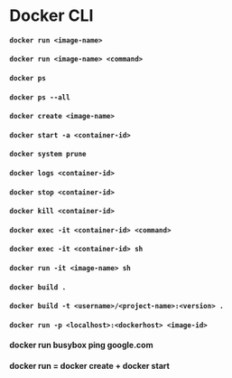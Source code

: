 # Docker CLI

#### `docker run <image-name>`
#### `docker run <image-name> <command>`
#### `docker ps`
#### `docker ps --all`
#### `docker create <image-name>`
#### `docker start -a <container-id>`
#### `docker system prune`
#### `docker logs <container-id>`
#### `docker stop <container-id>`
#### `docker kill <container-id>`
#### `docker exec -it <container-id> <command>`
#### `docker exec -it <container-id> sh`
#### `docker run -it <image-name> sh`
#### `docker build .`
#### `docker build -t <username>/<project-name>:<version> .` 
#### `docker run -p <localhost>:<dockerhost> <image-id>`



#### docker run busybox ping google.com
#### docker run = docker create + docker start
